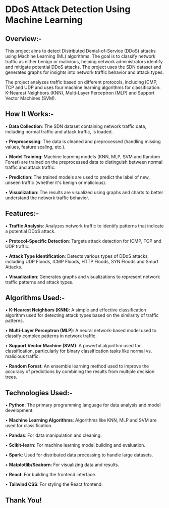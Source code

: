 # DDoS Attack Detection Using Machine Learning

## Overview:-

This project aims to detect Distributed Denial-of-Service (DDoS) attacks using Machine Learning (ML) algorithms. The goal is to classify network traffic as either benign or malicious, helping network administrators identify and mitigate potential DDoS attacks. The project uses the SDN dataset and generates graphs for insights into network traffic behavior and attack types.

The project analyzes traffic based on different protocols, including ICMP, TCP and UDP and uses four machine learning algorithms for classification: K-Nearest Neighbors (KNN), Multi-Layer Perceptron (MLP) and Support Vector Machines (SVM).


## How It Works:-

• **Data Collection**: The SDN dataset containing network traffic data, including normal traffic and attack traffic, is loaded.

• **Preprocessing**: The data is cleaned and preprocessed (handling missing values, feature scaling, etc.).

• **Model Training**: Machine learning models (KNN, MLP, SVM and Random Forest) are trained on the preprocessed data to distinguish between normal traffic and attack traffic.

• **Prediction**: The trained models are used to predict the label of new, unseen traffic (whether it's benign or malicious).

• **Visualization**: The results are visualized using graphs and charts to better understand the network traffic behavior.


## Features:-

• **Traffic Analysis**: Analyzes network traffic to identify patterns that indicate a potential DDoS attack.

• **Protocol-Specific Detection**: Targets attack detection for ICMP, TCP and UDP traffic.

• **Attack Type Identification**: Detects various types of DDoS attacks, including UDP Floods, ICMP Floods, HTTP Floods, SYN Floods and Smurf Attacks.

• **Visualization**: Generates graphs and visualizations to represent network traffic patterns and attack types.


## Algorithms Used:-

• **K-Nearest Neighbors (KNN)**: A simple and effective classification algorithm used for detecting attack types based on the similarity of traffic patterns.

• **Multi-Layer Perceptron (MLP)**: A neural network-based model used to classify complex patterns in network traffic.

• **Support Vector Machine (SVM)**: A powerful algorithm used for classification, particularly for binary classification tasks like normal vs. malicious traffic.

• **Random Forest**: An ensemble learning method used to improve the accuracy of predictions by combining the results from multiple decision trees.


## Technologies Used:-

• **Python**: The primary programming language for data analysis and model development.

• **Machine Learning Algorithms**: Algorithms like KNN, MLP and SVM are used for classification.

• **Pandas**: For data manipulation and cleaning.

• **Scikit-learn**: For machine learning model building and evaluation.

• **Spark**: Used for distributed data processing to handle large datasets.

• **Matplotlib/Seaborn**: For visualizing data and results.

• **React**: For building the frontend interface.

• **Tailwind CSS**: For styling the React frontend.


## Thank You!
